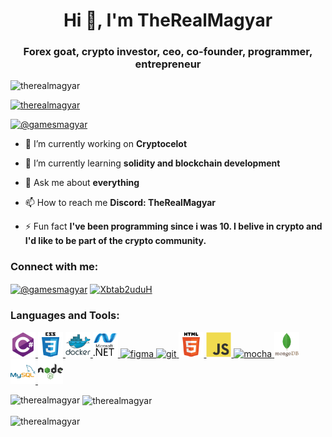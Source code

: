 <h1 align="center">Hi 👋, I'm TheRealMagyar</h1>
<h3 align="center">Forex goat, crypto investor, ceo, co-founder, programmer, entrepreneur</h3>

<p align="left"> <img src="https://komarev.com/ghpvc/?username=therealmagyar&label=Profile%20views&color=0e75b6&style=flat" alt="therealmagyar" /> </p>

<p align="left"> <a href="https://github.com/ryo-ma/github-profile-trophy"><img src="https://github-profile-trophy.vercel.app/?username=therealmagyar" alt="therealmagyar" /></a> </p>

<p align="left"> <a href="https://twitter.com/@gamesmagyar" target="blank"><img src="https://img.shields.io/twitter/follow/@gamesmagyar?logo=twitter&style=for-the-badge" alt="@gamesmagyar" /></a> </p>

- 🔭 I’m currently working on **Cryptocelot**

- 🌱 I’m currently learning **solidity and blockchain development**

- 💬 Ask me about **everything**

- 📫 How to reach me **Discord: TheRealMagyar**

- ⚡ Fun fact **I've been programming since i was 10. I belive in crypto and I'd like to be part of the crypto community.**

<h3 align="left">Connect with me:</h3>
<p align="left">
<a href="https://twitter.com/@gamesmagyar" target="blank"><img align="center" src="https://raw.githubusercontent.com/rahuldkjain/github-profile-readme-generator/master/src/images/icons/Social/twitter.svg" alt="@gamesmagyar" height="30" width="40" /></a>
<a href="https://discord.gg/Xbtab2uduH" target="blank"><img align="center" src="https://raw.githubusercontent.com/rahuldkjain/github-profile-readme-generator/master/src/images/icons/Social/discord.svg" alt="Xbtab2uduH" height="30" width="40" /></a>
</p>

<h3 align="left">Languages and Tools:</h3>
<p align="left"> <a href="https://www.w3schools.com/cs/" target="_blank" rel="noreferrer"> <img src="https://raw.githubusercontent.com/devicons/devicon/master/icons/csharp/csharp-original.svg" alt="csharp" width="40" height="40"/> </a> <a href="https://www.w3schools.com/css/" target="_blank" rel="noreferrer"> <img src="https://raw.githubusercontent.com/devicons/devicon/master/icons/css3/css3-original-wordmark.svg" alt="css3" width="40" height="40"/> </a> <a href="https://www.docker.com/" target="_blank" rel="noreferrer"> <img src="https://raw.githubusercontent.com/devicons/devicon/master/icons/docker/docker-original-wordmark.svg" alt="docker" width="40" height="40"/> </a> <a href="https://dotnet.microsoft.com/" target="_blank" rel="noreferrer"> <img src="https://raw.githubusercontent.com/devicons/devicon/master/icons/dot-net/dot-net-original-wordmark.svg" alt="dotnet" width="40" height="40"/> </a> <a href="https://www.figma.com/" target="_blank" rel="noreferrer"> <img src="https://www.vectorlogo.zone/logos/figma/figma-icon.svg" alt="figma" width="40" height="40"/> </a> <a href="https://git-scm.com/" target="_blank" rel="noreferrer"> <img src="https://www.vectorlogo.zone/logos/git-scm/git-scm-icon.svg" alt="git" width="40" height="40"/> </a> <a href="https://www.w3.org/html/" target="_blank" rel="noreferrer"> <img src="https://raw.githubusercontent.com/devicons/devicon/master/icons/html5/html5-original-wordmark.svg" alt="html5" width="40" height="40"/> </a> <a href="https://developer.mozilla.org/en-US/docs/Web/JavaScript" target="_blank" rel="noreferrer"> <img src="https://raw.githubusercontent.com/devicons/devicon/master/icons/javascript/javascript-original.svg" alt="javascript" width="40" height="40"/> </a> <a href="https://mochajs.org" target="_blank" rel="noreferrer"> <img src="https://www.vectorlogo.zone/logos/mochajs/mochajs-icon.svg" alt="mocha" width="40" height="40"/> </a> <a href="https://www.mongodb.com/" target="_blank" rel="noreferrer"> <img src="https://raw.githubusercontent.com/devicons/devicon/master/icons/mongodb/mongodb-original-wordmark.svg" alt="mongodb" width="40" height="40"/> </a> <a href="https://www.mysql.com/" target="_blank" rel="noreferrer"> <img src="https://raw.githubusercontent.com/devicons/devicon/master/icons/mysql/mysql-original-wordmark.svg" alt="mysql" width="40" height="40"/> </a> <a href="https://nodejs.org" target="_blank" rel="noreferrer"> <img src="https://raw.githubusercontent.com/devicons/devicon/master/icons/nodejs/nodejs-original-wordmark.svg" alt="nodejs" width="40" height="40"/> </a> </p>

<p><img align="left" src="https://github-readme-stats.vercel.app/api/top-langs?username=therealmagyar&show_icons=true&locale=en&layout=compact" alt="therealmagyar" /></p>

<p>&nbsp;<img align="center" src="https://github-readme-stats.vercel.app/api?username=therealmagyar&show_icons=true&locale=en" alt="therealmagyar" /></p>

<p><img align="center" src="https://github-readme-streak-stats.herokuapp.com/?user=therealmagyar&" alt="therealmagyar" /></p>
